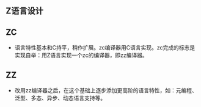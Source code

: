 ## Z语言设计

## ZC

- 语言特性基本和C持平，稍作扩展。zc编译器用C语言实现。zc完成的标志是实现自举：用Z语言实现一个zc的编译器，即zz编译器。

## ZZ

- 改用zz编译器之后，在这个基础上逐步添加更高阶的语言特性，如：元编程、泛型、多态、异步、动态语言支持等。